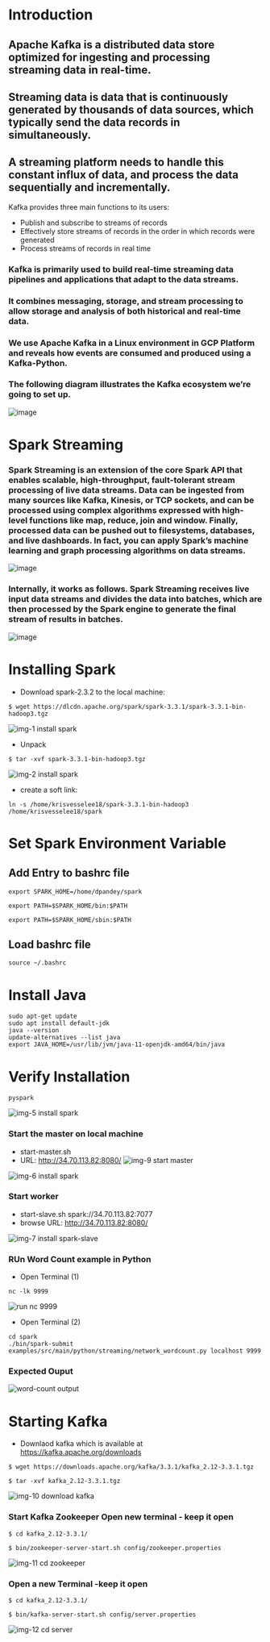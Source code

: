 # Introduction

## Apache Kafka is a distributed data store optimized for ingesting and processing streaming data in real-time. 
## Streaming data is data that is continuously generated by thousands of data sources, which typically send the data records in simultaneously. 
## A streaming platform needs to handle this constant influx of data, and process the data sequentially and incrementally.

Kafka provides three main functions to its users:
- Publish and subscribe to streams of records
- Effectively store streams of records in the order in which records were generated
- Process streams of records in real time

### Kafka is primarily used to build real-time streaming data pipelines and applications that adapt to the data streams.
### It combines messaging, storage, and stream processing to allow storage and analysis of both historical and real-time data.
### We use Apache Kafka in a Linux environment in GCP Platform and reveals how events are consumed and produced using a Kafka-Python.
### The following diagram illustrates the Kafka ecosystem we’re going to set up.

![image](https://user-images.githubusercontent.com/81246356/206632796-1013c6bc-c944-49a9-80b2-581750ba3240.png)


# Spark Streaming

### Spark Streaming is an extension of the core Spark API that enables scalable, high-throughput, fault-tolerant stream processing of live data streams. Data can be ingested from many sources like Kafka, Kinesis, or TCP sockets, and can be processed using complex algorithms expressed with high-level functions like map, reduce, join and window. Finally, processed data can be pushed out to filesystems, databases, and live dashboards. In fact, you can apply Spark’s machine learning and graph processing algorithms on data streams.

![image](https://user-images.githubusercontent.com/81246356/206632945-0dc23f47-b0ae-4493-9f69-ad937a611cc3.png)


### Internally, it works as follows. Spark Streaming receives live input data streams and divides the data into batches, which are then processed by the Spark engine to generate the final stream of results in batches.
![image](https://user-images.githubusercontent.com/81246356/206633011-dd4d858c-9530-48dc-8c3c-62fd763889fd.png)


# Installing Spark
-  Download spark-2.3.2 to the local machine:
```
$ wget https://dlcdn.apache.org/spark/spark-3.3.1/spark-3.3.1-bin-hadoop3.tgz
```
![img-1 install spark](https://user-images.githubusercontent.com/81246356/207105022-dbe3d08a-8b01-4663-bad2-0e1a8cda8755.jpg)

- Unpack
```
$ tar -xvf spark-3.3.1-bin-hadoop3.tgz
```
![img-2 install spark](https://user-images.githubusercontent.com/81246356/207105056-3d2d329c-37fa-45a7-abf5-e8be5e8db3dc.jpg)

- create a soft link:
```
ln -s /home/krisvesselee18/spark-3.3.1-bin-hadoop3 /home/krisvesselee18/spark
```
# Set Spark Environment Variable

## Add Entry to bashrc file
```
export SPARK_HOME=/home/dpandey/spark

export PATH=$SPARK_HOME/bin:$PATH

export PATH=$SPARK_HOME/sbin:$PATH
```

## Load bashrc file
```
source ~/.bashrc
```
# Install Java
```
sudo apt-get update
sudo apt install default-jdk
java --version
update-alternatives --list java
export JAVA_HOME=/usr/lib/jvm/java-11-openjdk-amd64/bin/java
```

# Verify Installation
```
pyspark
```
![img-5 install spark](https://user-images.githubusercontent.com/81246356/207106717-e7a83308-70a4-4beb-81f9-5aa79e3429b0.jpg)


### Start the master on local machine
- start-master.sh
- URL: http://34.70.113.82:8080/
![img-9 start master](https://user-images.githubusercontent.com/81246356/207110982-8b709593-5f0b-4d8e-9469-839c5899cf91.jpg)

![img-6 install spark](https://user-images.githubusercontent.com/81246356/207111037-644725a0-6da8-4886-b2a5-441ba9417ffe.jpg)
### Start worker
- start-slave.sh spark://34.70.113.82:7077
- browse URL: http://34.70.113.82:8080/

![img-7 install spark-slave](https://user-images.githubusercontent.com/81246356/207111274-aeceac67-e4d2-47bd-854f-833c545fad6e.jpg)

### RUn Word Count example in Python

- Open Terminal (1)
```
nc -lk 9999
```
![run nc 9999](https://user-images.githubusercontent.com/81246356/207112289-d94ca2d3-3d10-40ab-8613-e953809ad2a9.jpg)

- Open Terminal (2)
```
cd spark
./bin/spark-submit examples/src/main/python/streaming/network_wordcount.py localhost 9999
```
### Expected Ouput

![word-count output](https://user-images.githubusercontent.com/81246356/207112846-d50065da-d466-489a-8a0a-8191b5895eff.jpg)

# Starting Kafka
- Downlaod kafka which is available at https://kafka.apache.org/downloads
```
$ wget https://downloads.apache.org/kafka/3.3.1/kafka_2.12-3.3.1.tgz

$ tar -xvf kafka_2.12-3.3.1.tgz
```
![img-10 download kafka](https://user-images.githubusercontent.com/81246356/207121824-9dfabf2d-9522-45f7-8502-fd512b9570f2.jpg)

### Start Kafka Zookeeper Open new terminal - keep it open
```
$ cd kafka_2.12-3.3.1/

$ bin/zookeeper-server-start.sh config/zookeeper.properties
```

![img-11 cd zookeeper](https://user-images.githubusercontent.com/81246356/207122013-57c11919-5745-48ce-a95c-b00e49058008.jpg)

### Open a new Terminal -keep it open
```
$ cd kafka_2.12-3.3.1/

$ bin/kafka-server-start.sh config/server.properties
```
![img-12 cd server](https://user-images.githubusercontent.com/81246356/207122345-048e3ce4-b3c3-447d-983d-ce454624b380.jpg)

